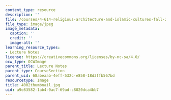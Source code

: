 ```yaml
---
content_type: resource
description: ''
file: /courses/4-614-religious-architecture-and-islamic-cultures-fall-2002/a9e835821ab40ac769adc8020dca4bb7_4002thumbnail.jpg
file_type: image/jpeg
image_metadata:
  caption: ''
  credit: ''
  image-alt: ''
learning_resource_types:
- Lecture Notes
license: https://creativecommons.org/licenses/by-nc-sa/4.0/
ocw_type: OCWImage
parent_title: Lecture Notes
parent_type: CourseSection
parent_uid: 68abeaab-4eff-532c-e858-18d3ffb567bd
resourcetype: Image
title: 4002thumbnail.jpg
uid: a9e83582-1ab4-0ac7-69ad-c8020dca4bb7
---
```

